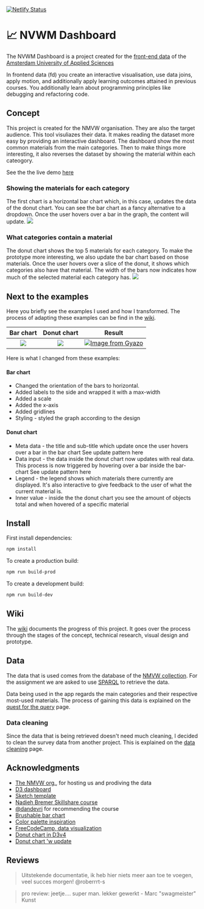 [![Netlify Status](https://api.netlify.com/api/v1/badges/1c5f5275-6038-4ca7-b8d4-32f12e188f72/deploy-status)](https://app.netlify.com/sites/make-frontend-data/deploys)

# 📈 NVWM Dashboard
The NVWM Dashboard is a project created for the [front-end data](https://github.com/cmda-tt/course-19-20/tree/master/frontend-data) of the [Amsterdam University of Applied Sciences](https://www.hva.nl/)

In frontend data (fd) you create an interactive visualisation, use data joins, apply motion, and additionally apply learning outcomes attained in previous courses. You additionally learn about programming principles like debugging and refactoring code.

## Concept
This project is created for the NMVW organisation. They are also the target audience. This tool visuliazes their data. It makes reading the dataset more easy by providing an interactive dashboard. The dashboard show the most common materials from the main categories. Then to make things more interesting, it also reverses the dataset by showing the material within each cateogory.

See the the live demo [here](https://make-frontend-data.netlify.com/)

### Showing the materials for each category
The first chart is a horizontal bar chart which, in this case, updates the data of the donut chart. You can see the bar chart as a fancy alternative to a dropdown. Once the user hovers over a bar in the graph, the content will update.
![](https://camo.githubusercontent.com/293a76cc4730b136d46d5c16cb88baf881d86f65/68747470733a2f2f692e6779617a6f2e636f6d2f35353031626136613335643632303461383733393561393136333262643033632e676966)

### What categories contain a material
The donut chart shows the top 5 materials for each category. To make the prototype more interesting, we also update the bar chart based on those materials. Once the user hovers over a slice of the donut, it shows which categories also have that material. The width of the bars now indicates how much of the selected material each category has.
![](https://camo.githubusercontent.com/30e1e4b2b0dd4e35994344799d32c661d4548d07/68747470733a2f2f692e6779617a6f2e636f6d2f38626237643566336362616263663738393462643033386361316265313735642e676966)

## Next to the examples
Here you briefly see the examples I used and how I transformed. The process of adapting these examples can be find in the [wiki](https://github.com/MartijnKeesmaat/frontend-data/wiki/Examples-&-My-work). 

| Bar chart        | Donut chart           | Result  |
| :-------------: |:-------------:| :-----:|
| ![](https://user-images.githubusercontent.com/8048514/68934881-d7c9bc80-0797-11ea-8f40-8842971b6d69.png)      | ![](https://camo.githubusercontent.com/b235439d39d16c3a51199ff22ecb47b3208de94d/68747470733a2f2f692e6779617a6f2e636f6d2f30306462623439656331383265643662643939663364356163623266616437352e676966) | [![Image from Gyazo](https://i.gyazo.com/370d181aa181813bc5236b1939552b56.gif)](https://gyazo.com/370d181aa181813bc5236b1939552b56) |

Here is what I changed from these examples:

#### Bar chart
- Changed the orientation of the bars to horizontal.
- Added labels to the side and wrapped it with a max-width
- Added a scale
- Added the x-axis
- Added gridlines
- Styling - styled the graph according to the design

#### Donut chart
- Meta data - the title and sub-title which update once the user hovers over a bar in the bar chart See update pattern here
- Data input - the data inside the donut chart now updates with real data. This process is now triggered by hovering over a bar inside the bar-chart See update pattern here
- Legend - the legend shows which materials there currently are displayed. It's also interactive to give feedback to the user of what the current material is.
- Inner value - inside the the donut chart you see the amount of objects total and when hovered of a specific material

## Install
First install dependencies:

```sh
npm install
```

To create a production build:

```sh
npm run build-prod
```

To create a development build:

```sh
npm run build-dev
```

## Wiki
The [wiki](https://github.com/MartijnKeesmaat/functional-programming/wiki) documents the progress of this project. It goes over the process through the stages of the concept, technical research, visual design and prototype.

## Data
The data that is used comes from the database of the [NMVW collection](https://collectie.wereldculturen.nl/). For the assignment we are asked to use [SPARQL](https://www.w3.org/TR/rdf-sparql-query/) to retrieve the data. 

Data being used in the app regards the main categories and their respective most-used materials. The process of gaining this data is explained on the [quest for the query](https://github.com/MartijnKeesmaat/functional-programming/wiki/Quest-for-the-query) page.

### Data cleaning
Since the data that is being retrieved doesn't need much cleaning, I decided to clean the survey data from another project. This is explained on the [data cleaning](https://github.com/MartijnKeesmaat/functional-programming/wiki/Data-cleaning-exercise) page.

## Acknowledgments
- [The NMVW org.](https://collectie.wereldculturen.nl/), for hosting us and prodiving the data
- [D3 dashboard](http://bl.ocks.org/NPashaP/96447623ef4d342ee09b)
- [Sketch template](https://www.ls.graphics/charts)
- [Nadieh Bremer Skillshare course](https://www.skillshare.com/classes/Data-Visualization-Customizing-Charts-for-Beauty-Impact/84030568/projects)
- [@dandevri](https://github.com/dandevri) for recommending the course
- [Brushable bar chart](http://bl.ocks.org/nbremer/4c015860931fb6a13afc7bac51f40b43)
- [Color palette inspiration](https://colorhunt.co/palette/361)
- [FreeCodeCamp, data visualization](https://www.freecodecamp.org/learn/data-visualization)
- [Donut chart in D3v4](https://codepen.io/zakariachowdhury/pen/EZeGJy)
- [Donut chart 'w update](http://bl.ocks.org/dbuezas/9306799)

## Reviews
> Uitstekende documentatie, ik heb hier niets meer aan toe te voegen, veel succes morgen! @roberrrt-s

> pro review: jeetje.... super man. lekker gewerkt - Marc "swagmeister" Kunst



